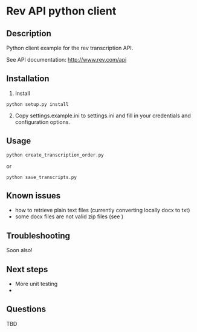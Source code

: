 Rev API python client
==================================

Description
------------

Python client example for the rev transcription API.

See API documentation: http://www.rev.com/api

Installation
------------

1. Install

```
python setup.py install
```

2. Copy settings.example.ini to settings.ini and fill in your credentials and configuration options.


Usage
--------

```
python create_transcription_order.py
```

or

```
python save_transcripts.py
```

Known issues
---------

* how to retrieve plain text files (currently converting locally docx to txt)
* some docx files are not valid zip files (see )

Troubleshooting
----------

Soon also!

Next steps
----------

* More unit testing
*

Questions
----------

TBD